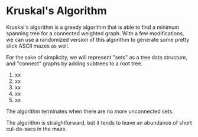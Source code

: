 Kruskal's Algorithm
===================

Kruskal's algorithm is a greedy algorithm that is able to find a minimum spanning tree for a connected weighted graph. With a few modifications, we can use a randomized version of this algorithm to generate some pretty slick ASCII mazes as well.

For the sake of simplicity, we will represent "sets" as a tree data structure, and "connect" graphs by adding subtrees to a root tree.

1. xx
2. xx
3. xx
4. xx
5. xx

The algorithm terminates when there are no more unconnected sets.

The algorithm is straightforward, but it tends to leave an abundance of short cul-de-sacs in the maze.